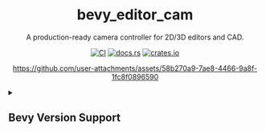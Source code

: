 <div align="center">

# bevy_editor_cam

A production-ready camera controller for 2D/3D editors and CAD.

[![CI](https://github.com/aevyrie/bevy_editor_cam/actions/workflows/rust.yml/badge.svg?branch=main)](https://github.com/aevyrie/bevy_editor_cam/actions/workflows/rust.yml)
[![docs.rs](https://docs.rs/bevy_editor_cam/badge.svg)](https://docs.rs/bevy_editor_cam)
[![crates.io](https://img.shields.io/crates/v/bevy_editor_cam)](https://crates.io/crates/bevy_editor_cam)

https://github.com/user-attachments/assets/58b270a9-7ae8-4466-9a8f-1fc8f0896590

</div>

<details>
<summary><h2>Bevy Version Support</h2></summary>

| bevy | bevy_editor_cam  |
| ---- | ---------------- |
| 0.16 | 0.6              |
| 0.15 | 0.5              |
| 0.14 | 0.3, 0.4         |
| 0.13 | 0.2              |
| 0.12 | 0.1              |
</details>
